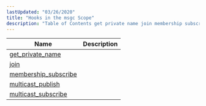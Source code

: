 ```yaml
---
lastUpdated: "03/26/2020"
title: "Hooks in the msgc Scope"
description: "Table of Contents get private name join membership subscribe multicast publish multicast subscribe..."
---
```



| Name                                                                                                          | Description |
|---------------------------------------------------------------------------------------------------------------|-------------|
| [get_private_name](/momentum/3/3-api/hooks-msgc-get-private-name)         |             |
| [join](/momentum/3/3-api/hooks-msgc-join)                                 |             |
| [membership_subscribe](/momentum/3/3-api/hooks-msgc-membership-subscribe) |             |
| [multicast_publish](/momentum/3/3-api/hooks-msgc-multicast-publish)       |             |
| [multicast_subscribe](/momentum/3/3-api/hooks-msgc-multicast-subscribe)   |             |
